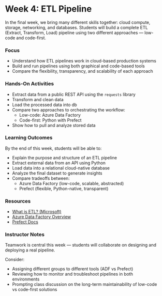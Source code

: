 # Week 4: ETL Pipeline
In the final week, we bring many different skills together: cloud compute, storage, networking, and databases. Students will build a complete ETL (Extract, Transform, Load) pipeline using two different approaches — low-code and code-first.

### Focus
- Understand how ETL pipelines work in cloud-based production systems
- Build and run pipelines using both graphical and code-based tools
- Compare the flexibility, transparency, and scalability of each approach

### Hands-On Activities
- Extract data from a public REST API using the `requests` library
- Transform and clean data 
- Load the processed data into db
- Compare two approaches to orchestrating the workflow:
  - Low-code: Azure Data Factory
  - Code-first: Python with Prefect
- Show how to pull and analyze stored data

### Learning Outcomes
By the end of this week, students will be able to:

- Explain the purpose and structure of an ETL pipeline
- Extract external data from an API using Python
- Load data into a relational cloud-native database 
- Analyze the final dataset to generate  insights
- Compare tradeoffs between:
  - Azure Data Factory (low-code, scalable, abstracted)
  - Prefect (flexible, Python-native, transparent)

### Resources

- [What is ETL? (Microsoft)](https://learn.microsoft.com/en-us/azure/architecture/data-guide/relational-data/etl)
- [Azure Data Factory Overview](https://learn.microsoft.com/en-us/azure/data-factory/introduction)
- [Prefect Docs](https://docs.prefect.io/)


### Instructor Notes
Teamwork is central this week — students will collaborate on designing and deploying a real pipeline.

Consider:
- Assigning different groups to different tools (ADF vs Prefect)
- Reviewing how to monitor and troubleshoot pipelines in both environments
- Prompting class discussion on the long-term maintainability of low-code vs code-first solutions


